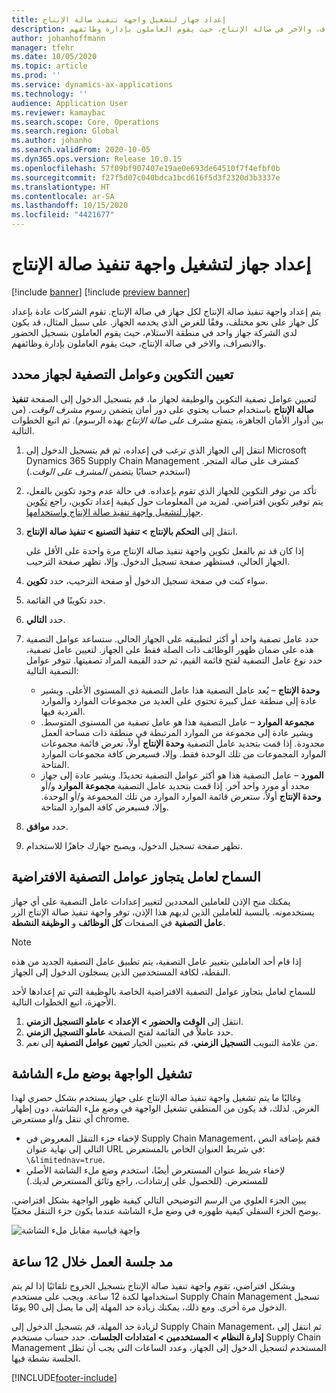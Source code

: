 ```yaml
---
title: إعداد جهاز لتشغيل واجهة تنفيذ صالة الإنتاج‬
description: يتم إعداد واجهة تنفيذ صالة الإنتاج لكل جهاز في صالة الإنتاج. تقوم الشركات عادة بإعداد كل جهاز على نحو مختلف، وفقًا للغرض الذي يخدمه الجهاز. على سبيل المثال، قد يكون لدي الشركة جهاز واحد في منطقة الاستلام، حيث يقوم العاملون بتسجيل الحضور والانصراف، والاخر في صالة الإنتاج، حيث يقوم العاملون بإدارة وظائفهم.
author: johanhoffmann
manager: tfehr
ms.date: 10/05/2020
ms.topic: article
ms.prod: ''
ms.service: dynamics-ax-applications
ms.technology: ''
audience: Application User
ms.reviewer: kamaybac
ms.search.scope: Core, Operations
ms.search.region: Global
ms.author: johanho
ms.search.validFrom: 2020-10-05
ms.dyn365.ops.version: Release 10.0.15
ms.openlocfilehash: 57f09bf907407e19ae0e693de64510f7f4efbf0b
ms.sourcegitcommit: f27f5d07c040bdca1bcd616f5d3f2320d3b3337e
ms.translationtype: HT
ms.contentlocale: ar-SA
ms.lasthandoff: 10/15/2020
ms.locfileid: "4421677"
---
```

# <a name="set-up-a-device-to-run-the-production-floor-execution-interface"></a>إعداد جهاز لتشغيل واجهة تنفيذ صالة الإنتاج‬

[!include [banner](../includes/banner.md)]
[!include [preview banner](../includes/preview-banner.md)]

يتم إعداد واجهة تنفيذ صالة الإنتاج لكل جهاز في صالة الإنتاج. تقوم الشركات عادة بإعداد كل جهاز على نحو مختلف، وفقًا للغرض الذي يخدمه الجهاز. على سبيل المثال، قد يكون لدي الشركة جهاز واحد في منطقة الاستلام، حيث يقوم العاملون بتسجيل الحضور والانصراف، والاخر في صالة الإنتاج، حيث يقوم العاملون بإدارة وظائفهم.

## <a name="set-the-configuration-and-filters-for-a-specific-device"></a>تعيين التكوين وعوامل التصفية لجهاز محدد

لتعيين عوامل تصفية التكوين والوظيفة لجهاز ما، قم بتسجيل الدخول إلى الصفحة **تنفيذ صالة الإنتاج‬‬** باستخدام حساب يحتوي على دور أمان يتضمن رسوم *مشرف الوقت*. (من بين أدوار الأمان الجاهزة، يتمتع *مشرف على صالة الإنتاج* بهذه الرسوم). ثم اتبع الخطوات التالية.

1. انتقل إلى الجهاز الذي ترغب في إعداده، ثم قم بتسجيل الدخول إلى Microsoft Dynamics 365 Supply Chain Management كمشرف على صالة المتجر. (استخدم حسابًا يتضمن *المشرف على الوقت*.)
1. تأكد من توفر التكوين للجهاز الذي تقوم بإعداده. في حالة عدم وجود تكوين بالفعل، يتم توفير تكوين افتراضي. لمزيد من المعلومات حول كيفية إعداد تكوين، راجع [تكوين جهاز لتشغيل واجهة تنفيذ صالة الإنتاج‬ واستخدامها](production-floor-execution-configure.md).
1. انتقل إلى **التحكم بالإنتاج \> تنفيذ التصنيع \> تنفيذ صالة الإنتاج**.

    إذا كان قد تم بالفعل تكوين واجهة تنفيذ صالة الإنتاج مرة واحدة على الأقل على الجهاز الحالي، فستظهر صفحة تسجيل الدخول. وإلا، تظهر صفحة الترحيب.

1. سواء كنت في صفحة تسجيل الدخول أو صفحة الترحيب، حدد **تكوين**.
1. حدد تكوينًا في القائمة.
1. حدد **التالي**.
1. حدد عامل تصفية واحد أو أكثر لتطبيقه على الجهاز الحالي. ستساعد عوامل التصفية هذه على ضمان ظهور الوظائف ذات الصلة فقط على الجهاز. لتعيين عامل تصفية، حدد نوع عامل التصفية لفتح قائمة القيم، ثم حدد القيمة المراد تصفيتها. تتوفر عوامل التصفية التالية:

    - **وحدة الإنتاج** – يُعد عامل التصفية هذا عامل التصفية ذي المستوى الأعلى. ويشير عادة إلى منطقة عمل كبيرة تحتوي على العديد من مجموعات الموارد والموارد الفردية فيها.
    - **مجموعة الموارد** – عامل التصفية هذا هو عامل تصفية من المستوى المتوسط. ويشير عادة إلى مجموعة من الموارد المرتبطة في منطقة ذات مساحة العمل محدودة. إذا قمت بتحديد عامل التصفية **وحدة الإنتاج** أولاً، تعرض قائمة مجموعات الموارد المجموعات من تلك الوحدة فقط. وإلا، فسيعرض كافة مجموعات الموارد المتاحة.
    - **المورد** – عامل التصفية هذا هو أكثر عوامل التصفية تحديدًا. ويشير عادة إلى جهاز محدد أو مورد واحد آخر. إذا قمت بتحديد عامل التصفية **مجموعة الموارد** و/أو **وحدة الإنتاج** أولاً، ستعرض قائمة الموارد الموارد من تلك المجموعة و/أو الوحدة. وإلا، فسيعرض كافة الموارد المتاحة.

1. حدد **موافق**.
1. تظهر صفحة تسجيل الدخول، ويصبح جهازك جاهزًا للاستخدام.

## <a name="allow-a-worker-to-override-the-default-filters"></a>السماح لعامل يتجاوز عوامل التصفية الافتراضية

يمكنك منح الإذن للعاملين المحددين لتغيير إعدادات عامل التصفية على أي جهاز يستخدمونه. بالنسبة للعاملين الذين لديهم هذا الإذن، توفر واجهة تنفيذ صالة الإنتاج الزر **عامل التصفية** في الصفحات **كل الوظائف** و **الوظيفة النشطة**.

> [!NOTE]
> إذا قام أحد العاملين بتغيير عامل التصفية، يتم تطبيق عامل التصفية الجديد من هذه النقطة، لكافة المستخدمين الذين يسجلون الدخول إلى الجهاز.

للسماح لعامل بتجاوز عوامل التصفية الافتراضية الخاصة بالوظيفة التي تم إعدادها لأحد الأجهزة، اتبع الخطوات التالية.

1. انتقل إلى **الوقت والحضور \> الإعداد \> عاملو التسجيل الزمني**.
1. حدد عاملاً في القائمة لفتح الصفحة **عاملو التسجيل الزمني**.
1. من علامة التبويب **التسجيل الزمني**، قم بتعيين الخيار **تعيين عوامل التصفية** إلى *نعم*.

## <a name="run-the-interface-in-full-screen-mode"></a>تشغيل الواجهة بوضع ملء الشاشة

وغالبًا ما يتم تشغيل واجهة تنفيذ صالة الإنتاج على جهاز يستخدم بشكل حصري لهذا الغرض. لذلك، قد يكون من المنطقي تشغيل الواجهة في وضع ملء الشاشة، دون إظهار أي تنقل و/أو مستعرض chrome.

- لإخفاء جزء التنقل المعروض في Supply Chain Management، فقم بإضافة النص التالي إلى نهاية عنوان URL في شريط العنوان الخاص بالمستعرض: `\&limitednav=true`.
- لإخفاء شريط عنوان المستعرض أيضًا، استخدم وضع ملء الشاشة الأصلي للمستعرض. (للحصول على إرشادات، راجع وثائق المستعرض لديك.)

يبين الجزء العلوي من الرسم التوضيحي التالي كيفية ظهور الواجهة بشكل افتراضي. يوضح الجزء السفلي كيفية ظهوره في وضع ملء الشاشة عندما يكون جزء التنقل مخفيًا.

![واجهة قياسية مقابل ملء الشاشة](media/pfei-full-screen.png "واجهة قياسية مقابل ملء الشاشة")

## <a name="extend-the-session-past-12-hours"></a>مد جلسة العمل خلال 12 ساعة

وبشكل افتراضي، تقوم واجهة تنفيذ صالة الإنتاج‬ بتسجيل الخروج تلقائيًا إذا لم يتم استخدامها لكدة 12 ساعة. ويجب على مستخدم Supply Chain Management تسجيل الدخول مرة أخرى. ومع ذلك، يمكنك زيادة حد المهلة إلى ما يصل إلى 90 يومًا.

لزيادة حد المهلة، قم بتسجيل الدخول إلى Supply Chain Management، ثم انتقل إلى **إدارة النظام \> المستخدمين \> امتدادات الجلسات**. حدد حساب مستخدم Supply Chain Management المستخدم لتسجيل الدخول إلى الجهاز، وعدد الساعات التي يجب أن تظل الجلسة نشطة فيها.


[!INCLUDE[footer-include](../../includes/footer-banner.md)]